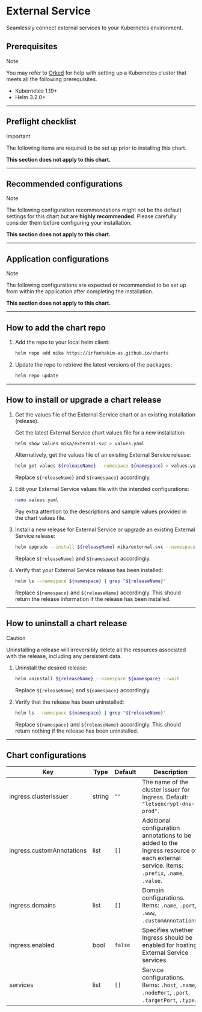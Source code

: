 # External Service

Seamlessly connect external services to your Kubernetes environment.

## Prerequisites

> [!NOTE]  
> You may refer to [Orked](https://github.com/irfanhakim-as/orked) for help with setting up a Kubernetes cluster that meets all the following prerequisites.

- Kubernetes 1.19+
- Helm 3.2.0+

---

## Preflight checklist

> [!IMPORTANT]  
> The following items are required to be set up prior to installing this chart.

**This section does not apply to this chart.**

---

## Recommended configurations

> [!NOTE]  
> The following configuration recommendations might not be the default settings for this chart but are **highly recommended**. Please carefully consider them before configuring your installation.

**This section does not apply to this chart.**

---

## Application configurations

> [!NOTE]  
> The following configurations are expected or recommended to be set up from within the application after completing the installation.

**This section does not apply to this chart.**

---

## How to add the chart repo

1. Add the repo to your local helm client:

    ```sh
    helm repo add mika https://irfanhakim-as.github.io/charts
    ```

2. Update the repo to retrieve the latest versions of the packages:

    ```sh
    helm repo update
    ```

---

## How to install or upgrade a chart release

1. Get the values file of the External Service chart or an existing installation (release).

    Get the latest External Service chart values file for a new installation:

    ```sh
    helm show values mika/external-svc > values.yaml
    ```

    Alternatively, get the values file of an existing External Service release:

    ```sh
    helm get values ${releaseName} --namespace ${namespace} > values.yaml
    ```

    Replace `${releaseName}` and `${namespace}` accordingly.

2. Edit your External Service values file with the intended configurations:

    ```sh
    nano values.yaml
    ```

    Pay extra attention to the descriptions and sample values provided in the chart values file.

3. Install a new release for External Service or upgrade an existing External Service release:

    ```sh
    helm upgrade --install ${releaseName} mika/external-svc --namespace ${namespace} --create-namespace --values values.yaml --wait
    ```

    Replace `${releaseName}` and `${namespace}` accordingly.

4. Verify that your External Service release has been installed:

    ```sh
    helm ls --namespace ${namespace} | grep "${releaseName}"
    ```

    Replace `${namespace}` and `${releaseName}` accordingly. This should return the release information if the release has been installed.

---

## How to uninstall a chart release

> [!CAUTION]  
> Uninstalling a release will irreversibly delete all the resources associated with the release, including any persistent data.

1. Uninstall the desired release:

    ```sh
    helm uninstall ${releaseName} --namespace ${namespace} --wait
    ```

    Replace `${releaseName}` and `${namespace}` accordingly.

2. Verify that the release has been uninstalled:

    ```sh
    helm ls --namespace ${namespace} | grep "${releaseName}"
    ```

    Replace `${namespace}` and `${releaseName}` accordingly. This should return nothing if the release has been uninstalled.

---

## Chart configurations

| Key | Type | Default | Description |
|-----|------|---------|-------------|
| ingress.clusterIssuer | string | `""` | The name of the cluster issuer for Ingress. Default: `"letsencrypt-dns-prod"`. |
| ingress.customAnnotations | list | `[]` | Additional configuration annotations to be added to the Ingress resource of each external service. Items: `.prefix`, `.name`, `.value`. |
| ingress.domains | list | `[]` | Domain configurations. Items: `.name`, `.port`, `.www`, `.customAnnotations`. |
| ingress.enabled | bool | `false` | Specifies whether Ingress should be enabled for hosting External Service services. |
| services | list | `[]` | Service configurations. Items: `.host`, `.name`, `.nodePort`, `.port`, `.targetPort`, `.type`. |
